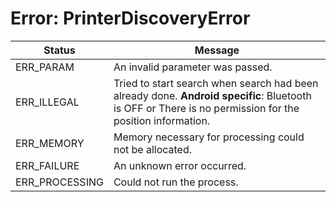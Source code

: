 # Error: PrinterDiscoveryError

| **Status** | **Message** |
| --- | --- |
| ERR_PARAM | An invalid parameter was passed. |
| ERR_ILLEGAL |Tried to start search when search had been already done. **Android specific**: Bluetooth is OFF or There is no permission for the position information. |
| ERR_MEMORY | Memory necessary for processing could not be allocated. |
| ERR_FAILURE | An unknown error occurred. |
| ERR_PROCESSING |Could not run the process. |
